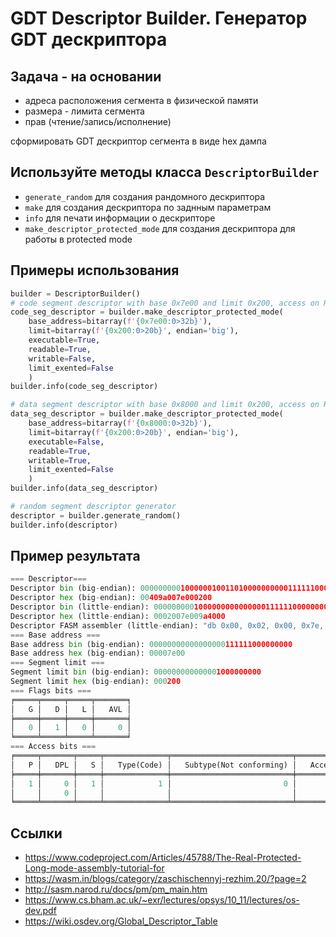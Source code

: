 # GDT Descriptor Builder. Генератор GDT дескриптора

## Задача - на основании

+ адреса расположения сегмента в физической памяти
+ размера - лимита сегмента
+ прав (чтение/запись/исполнение)
  
сформировать GDT дескриптор сегмента в виде hex дампа

## Используйте методы класса ```DescriptorBuilder```

+ ```generate_random``` для создания рандомного дескриптора
+ ```make``` для создания дескриптора по заднным параметрам
+ ```info``` для печати информации о дескрипторе
+ ```make_descriptor_protected_mode``` для создания дескриптора для работы в protected mode

## Примеры использования

```PYTHON
builder = DescriptorBuilder() 
# code segment descriptor with base 0x7e00 and limit 0x200, access on RX - read & execute
code_seg_descriptor = builder.make_descriptor_protected_mode(
    base_address=bitarray(f'{0x7e00:0>32b}'),
    limit=bitarray(f'{0x200:0>20b}', endian='big'),
    executable=True,
    readable=True,
    writable=False,
    limit_exented=False
    )   
builder.info(code_seg_descriptor)

# data segment descriptor with base 0x8000 and limit 0x200, access on RW - read & write
data_seg_descriptor = builder.make_descriptor_protected_mode(
    base_address=bitarray(f'{0x8000:0>32b}'),
    limit=bitarray(f'{0x200:0>20b}', endian='big'),
    executable=False,
    readable=True,
    writable=True,
    limit_exented=False
    )
builder.info(data_seg_descriptor)   

# random segment descriptor generator
descriptor = builder.generate_random()
builder.info(descriptor)
```

## Пример результата

```PYTHON
=== Descriptor===
Descriptor bin (big-endian): 0000000001000000100110100000000001111110000000000000001000000000
Descriptor hex (big-endian): 00409a007e000200
Descriptor bin (little-endian): 0000000001000000000000000111111000000000010110010000001000000000
Descriptor hex (little-endian): 0002007e009a4000
Descriptor FASM assembler (little-endian): "db 0x00, 0x02, 0x00, 0x7e, 0x00, 0x9a, 0x40, 0x00"
=== Base address ===
Base address bin (big-endian): 00000000000000000111111000000000
Base address hex (big-endian): 00007e00
=== Segment limit ===
Segment limit bin (big-endian): 000000000000001000000000
Segment limit hex (big-endian): 000200
=== Flags bits ===
╒═════╤═════╤═════╤═══════╕
│   G │   D │   L │   AVL │
╞═════╪═════╪═════╪═══════╡
│   0 │   1 │   0 │     0 │
╘═════╧═════╧═════╧═══════╛
=== Access bits ===
╒═════╤═══════╤═════╤══════════════╤═══════════════════════════╤═════════════════════╤══════════╕
│   P │   DPL │   S │   Type(Code) │   Subtype(Not conforming) │   Accessibility(RX) │   Access │
╞═════╪═══════╪═════╪══════════════╪═══════════════════════════╪═════════════════════╪══════════╡
│   1 │     0 │   1 │            1 │                         0 │                   1 │        0 │
│     │     0 │     │              │                           │                     │          │
╘═════╧═══════╧═════╧══════════════╧═══════════════════════════╧═════════════════════╧══════════╛
```

## Ссылки

+ <https://www.codeproject.com/Articles/45788/The-Real-Protected-Long-mode-assembly-tutorial-for>
+ <https://wasm.in/blogs/category/zaschischennyj-rezhim.20/?page=2>
+ <http://sasm.narod.ru/docs/pm/pm_main.htm>
+ <https://www.cs.bham.ac.uk/~exr/lectures/opsys/10_11/lectures/os-dev.pdf>
+ <https://wiki.osdev.org/Global_Descriptor_Table>
